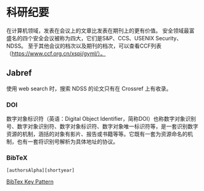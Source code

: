 # 科研纪要

在计算机领域，发表在会议上的文章比发表在期刊上的更有价值。
安全领域最富盛名的四个安全会议被称为四大，它们是S&P、CCS、USENIX Security、NDSS。
至于其他会议的档次以及期刊的档次，可以查看CCF列表（https://www.ccf.org.cn/xspj/gyml/）。

## Jabref 

使用 web search 时，搜索 NDSS 的论文只有在 Crossref 上有收录。

### DOI

数字对象标识符（英语：Digital Object Identifier，简称DOI）也称数字对象识别号、数字对象识别符、数字对象标识符、数字对象唯一标识符等，是一套识别数字资源的机制，涵括的对象有影片、报告或书籍等等。它既有一套为资源命名的机制，也有一套将识别号解析为具体地址的协议。 

### BibTeX

`[authorsAlpha][shortyear]`

[BibTex Key Pattern](https://help.jabref.org/en/BibtexKeyPatterns)